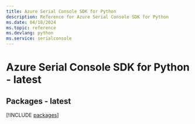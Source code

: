 ```yaml
---
title: Azure Serial Console SDK for Python
description: Reference for Azure Serial Console SDK for Python
ms.date: 04/18/2024
ms.topic: reference
ms.devlang: python
ms.service: serialconsole
---
```

# Azure Serial Console SDK for Python - latest
## Packages - latest
[!INCLUDE [packages](serial-console-index.md)]